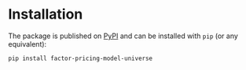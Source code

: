 # Installation

The package is published on [PyPI](https://pypi.org/project/deezer-python/) and can be installed with `pip` (or any equivalent):

```bash
pip install factor-pricing-model-universe
```
